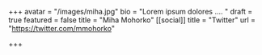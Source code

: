 +++
avatar = "/images/miha.jpg"
bio = "Lorem ipsum dolores .... "
draft = true
featured = false
title = "Miha Mohorko"
[[social]]
title = "Twitter"
url = "https://twitter.com/mmohorko"

+++
